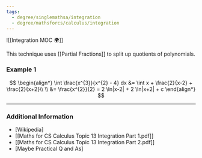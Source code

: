 ```yaml
---
tags:
  - degree/singlemathsa/integration
  - degree/mathsforcs/calculus/integration
---
```

![[Integration MOC 🌍]]

This technique uses [[Partial Fractions]] to split up quotients of polynomials.
### Example 1
$$
\begin{align*}
\int \frac{x^{3}}{x^{2} - 4} dx &= \int x + \frac{2}{x-2} + \frac{2}{x+2}\\
\\
&= \frac{x^{2}}{2} = 2 \ln|x-2| + 2 \ln|x+2| + c
\end{align*}
$$







---
### Additional Information

- [Wikipedia]
- [[Maths for CS Calculus Topic 13 Integration Part 1.pdf]]
- [[Maths for CS Calculus Topic 13 Integration Part 2.pdf]]
- [Maybe Practical Q and As]
